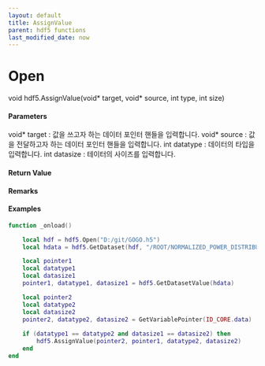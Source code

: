 ```yaml
---
layout: default
title: AssignValue
parent: hdf5 functions
last_modified_date: now
---
```


# Open

void hdf5.AssignValue\(void* target, void* source, int type, int size\)

#### Parameters

void* target : 값을 쓰고자 하는 데이터 포인터 핸들을 입력합니다.
void* source : 값을 전달하고자 하는 데이터 포인터 핸들을 입력합니다.
int datatype : 데이터의 타입을 입력합니다.
int datasize : 테이터의 사이즈를 입력합니다.

#### Return Value



#### Remarks



#### Examples

```lua
function _onload()

	local hdf = hdf5.Open("D:/git/GOGO.h5")
	local hdata = hdf5.GetDataset(hdf, "/ROOT/NORMALIZED_POWER_DISTRIBUTION")

	local pointer1
	local datatype1
	local datasize1
	pointer1, datatype1, datasize1 = hdf5.GetDatasetValue(hdata)

	local pointer2
	local datatype2
	local datasize2
	pointer2, datatype2, datasize2 = GetVariablePointer(ID_CORE.data)
	
	if (datatype1 == datatype2 and datasize1 == datasize2) then
		hdf5.AssignValue(pointer2, pointer1, datatype2, datasize2)
	end
end

```
